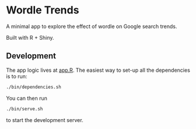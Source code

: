 # Wordle Trends

A minimal app to explore the effect of wordle on Google search trends.

Built with R + Shiny.

## Development

The app logic lives at [app.R](app.R). The easiest way to set-up all the dependencies is to run:

```sh
./bin/dependencies.sh
```

You can then run

```sh
./bin/serve.sh
```

to start the development server.